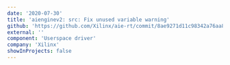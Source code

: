 ```yaml
---
date: '2020-07-30'
title: 'aienginev2: src: Fix unused variable warning'
github: 'https://github.com/Xilinx/aie-rt/commit/8ae9271d11c98342a76aa8ed19fd7e9278ebeb17'
external: ''
component: 'Userspace driver'
company: 'Xilinx'
showInProjects: false
---
```

